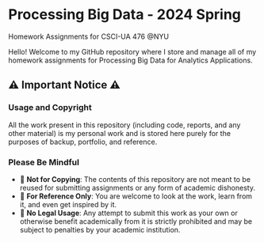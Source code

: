 # Processing Big Data - 2024 Spring
Homework Assignments for CSCI-UA 476 @NYU

Hello! Welcome to my GitHub repository where I store and manage all of my homework assignments for Processing Big Data for Analytics Applications.

## :warning: Important Notice :warning:

### Usage and Copyright

All the work present in this repository (including code, reports, and any other material) is my personal work and is stored here purely for the purposes of backup, portfolio, and reference.

### Please Be Mindful

- :no_entry_sign: **Not for Copying**: The contents of this repository are not meant to be reused for submitting assignments or any form of academic dishonesty.
- :memo: **For Reference Only**: You are welcome to look at the work, learn from it, and even get inspired by it.
- :cop: **No Legal Usage**: Any attempt to submit this work as your own or otherwise benefit academically from it is strictly prohibited and may be subject to penalties by your academic institution.
  
